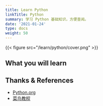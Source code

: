 ```yaml
---
title: Learn Python
linkTitle: Python
summary: 学习 Python 基础知识，方便查阅。
date: '2021-01-24'
type: docs
weight: 50
---
```


{{< figure src="/learn/python/cover.png" >}}

## What you will learn

## Thanks & References

- [Python.org](https://www.python.org)
- [菜鸟教程](https://www.runoob.com/)